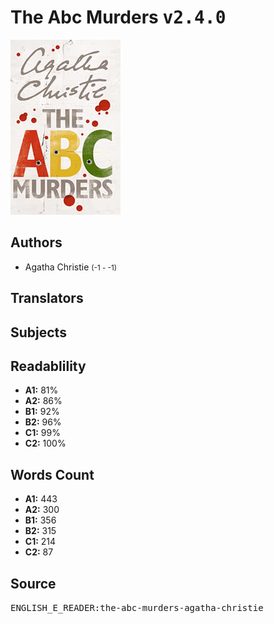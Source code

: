 # The Abc Murders <kbd>v2.4.0</kbd>

![](./cover.medium.jpg "")

## Authors


 - Agatha Christie <small>(-1 - -1)</small>

## Translators



## Subjects



## Readablility


 - **A1:** 81%
 - **A2:** 86%
 - **B1:** 92%
 - **B2:** 96%
 - **C1:** 99%
 - **C2:** 100%

## Words Count


 - **A1:** 443
 - **A2:** 300
 - **B1:** 356
 - **B2:** 315
 - **C1:** 214
 - **C2:** 87

## Source


<kbd>ENGLISH_E_READER:the-abc-murders-agatha-christie</kbd>
